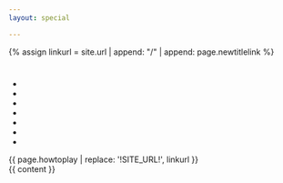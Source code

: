 ```yaml
---
layout: special

---
```

{% assign linkurl = site.url | append: "/" | append: page.newtitlelink %}
<div id="outer_div" class="game">
<h1 id="randomdate"></h1>
<ul id="date-table"><li id="0"></li><li id="1"></li><li id="2"></li><li id="3"></li><li id="4"></li><li id="5"></li><li id="6"></li></ul>
</div>
<div class="noprint"><div>
{{ page.howtoplay | replace: '!SITE_URL!', linkurl  }}</div>
</div><div class="noprint">
{{ content }}
</div>
<script>
var correct_day = -1;
var state = 0;
function random_date() {
var start = new Date(1900,0,1);
var end = new Date(2050,11,31);
var sunday = new Date(1985,10,3);
var weekday = new Date(sunday);
for (var i = 0; i < childs.length; i++){
    childs[i].innerHTML = weekday.toLocaleDateString("{{ page.language }}", {weekday: 'long'});
    childs[i].style.textDecoration = "none";
    childs[i].style.color = "initial";
    weekday.setDate(weekday.getDate() + 1);
  }

var span = end.getTime() - start.getTime();
var randomdate = new Date(start.getTime()+Math.floor(Math.random()*span));
correct_day = randomdate.getDay();
var options = { year: 'numeric', month: 'long', day: 'numeric' };
console.log(randomdate);
console.log(correct_day);
document.getElementById("randomdate").innerHTML = randomdate.toLocaleDateString("{{ page.language }}", options);
state = 0;
}

function check_id(element) {
  var guessed_day = element.id;
  if (state == 0){
   if(guessed_day == correct_day){
    for (var i = 0; i < childs.length; i++){
     if (childs[i].id != correct_day){
       childs[i].style.color = "#{{ site.backgroundcolor }}";
     }
     else {
       childs[i].style.color = "#{{ site.brandcolor }}";
     }
    }
   }
   else {
     for (var i = 0; i < childs.length; i++){
      if (childs[i].id == correct_day){
        childs[i].style.color = "#{{ site.brandcolor }}"
      }
      else if (childs[i].id == guessed_day){
        childs[i].style.color = "#{{ site.greycolor }}";
        childs[i].style.textDecoration = "line-through";
      }
      else {
        childs[i].style.color = "#{{ site.backgroundcolor }}";
     }
    }
   }
  }
}


document.getElementById("randomdate").addEventListener('click', function(){
  {
    random_date();
    state = 0;
  }

}, true);

document.getElementById("date-table").addEventListener('click', function() {
  //console.log("außenstart"+state);
  if (state == 1){
    random_date();
    state = 0;
  }
  else {
    state = 1;
  }
  //console.log("außenend"+state);
}, false);

var childs = document.getElementById("date-table").childNodes;
for (var i = 0; i < childs.length; i++){
    childs[i].addEventListener('click', function() {
    //  console.log("innenstart"+state);
      check_id(this);
    //console.log("innenend"+state);
  }, true);
    childs[i].addEventListener("mouseover", function( event ) {
    // highlight the mouseover target
    event.target.style.background = "#e8e8e8";
  }, false);
  childs[i].addEventListener("mouseout", function( event ) {
  // highlight the mouseover target
  event.target.style.background = "none";
}, false);



  }
  random_date();


</script>
